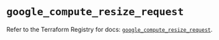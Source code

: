 # `google_compute_resize_request`

Refer to the Terraform Registry for docs: [`google_compute_resize_request`](https://registry.terraform.io/providers/hashicorp/google/6.38.0/docs/resources/compute_resize_request).

